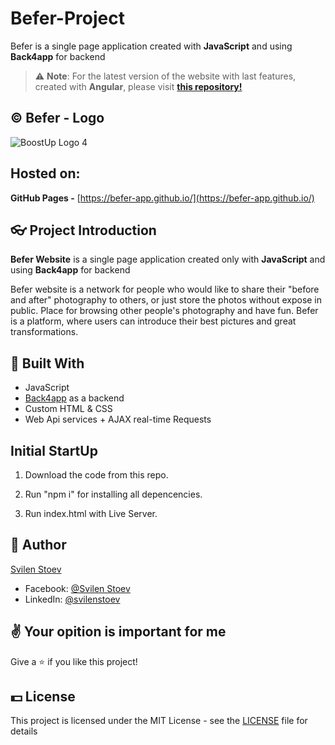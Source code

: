 # Befer-Project
Befer is a single page application created with **JavaScript** and using **Back4app** for backend

> :warning: **Note**: For the latest version of the website with last features, created with **Angular**, please visit [**this repository!**](https://github.com/SvilenStoev/Angular-App-Befer)

## &copy; Befer - Logo
![BoostUp Logo 4](https://www.linkpicture.com/q/Logo21.png)

## Hosted on:

**GitHub Pages -** [https://befer-app.github.io/](https://befer-app.github.io/)

## :eyeglasses: Project Introduction

**Befer Website** is a single page application created only with **JavaScript** and using **Back4app** for backend

Befer website is a network for people who would like to share their "before and after" photography to others, or just store the photos without expose in public. Place for browsing other people's photography and have fun.
Befer is a platform, where users can introduce their best pictures and great transformations.


## :hammer: Built With
- JavaScript
- [Back4app](https://www.back4app.com/) as a backend
- Custom HTML & CSS
- Web Api services + AJAX real-time Requests

## Initial StartUp

1) Download the code from this repo.

2) Run "npm i" for installing all depencencies.

3) Run index.html with Live Server.

## 🧑 Author

[Svilen Stoev](https://github.com/SvilenStoev)
- Facebook: [@Svilen Stoev](https://www.facebook.com/svilen.stoev.3)
- LinkedIn: [@svilenstoev](https://www.linkedin.com/in/svilenstoev/?fbclid=IwAR3__rQn3sR4rxJKEL6FK4QV1aR9tnF6vnOwMWsBghXz3xZPx-lYOc66gtU)

## :v: Your opition is important for me

Give a :star: if you like this project!

## 💵 License

This project is licensed under the MIT License - see the [LICENSE](LICENSE) file for details
